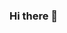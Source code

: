 ### Hi there 👋

<!--
**wooneeS2/wooneeS2** is a ✨ _special_ ✨ repository because its `README.md` (this file) appears on your GitHub profile.ggggg

Here are some ideas to get you started:

- 🔭 I’m currently working on ...
- 🌱 I’m currently learning ...
- 👯 I’m looking to collaborate on ...
- 🤔 I’m looking for help with ...
- 💬 Ask me about ...
- 📫 How to reach me: ...
- 😄 Pronouns: ...
- ⚡ Fun fact: ...
-->
